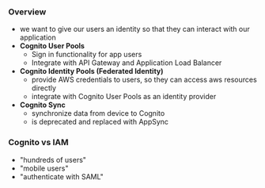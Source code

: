 ### Overview ###
* we want to give our users an identity so that they can interact with our application
* **Cognito User Pools**   
    * Sign in functionality for app users
    * Integrate with API Gateway and Application Load Balancer 
* **Cognito Identity Pools (Federated Identity)**   
    * provide AWS credentials to users, so they can access aws resources directly 
    * integrate with Cognito User Pools as an identity provider
* **Cognito Sync**
    * synchronize data from device to Cognito
    * is deprecated and replaced with AppSync

### Cognito vs IAM ###
* "hundreds of users"
* "mobile users"
* "authenticate with SAML"